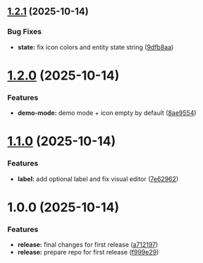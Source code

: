 ## [1.2.1](https://github.com/kibibit/kb-alert-badge/compare/v1.2.0...v1.2.1) (2025-10-14)


### Bug Fixes

* **state:** fix icon colors and entity state string ([9dfb8aa](https://github.com/kibibit/kb-alert-badge/commit/9dfb8aac11b67f1e26ddc03a4c218cf51844bd4c))

# [1.2.0](https://github.com/kibibit/kb-alert-badge/compare/v1.1.0...v1.2.0) (2025-10-14)


### Features

* **demo-mode:** demo mode + icon empty by default ([8ae9554](https://github.com/kibibit/kb-alert-badge/commit/8ae9554bc2894e29532cc366e2df25a358b94ed3))

# [1.1.0](https://github.com/kibibit/kb-alert-badge/compare/v1.0.0...v1.1.0) (2025-10-14)


### Features

* **label:** add optional label and fix visual editor ([7e62962](https://github.com/kibibit/kb-alert-badge/commit/7e62962758055c29d1f76bcc5ab611a2abdd3600))

# 1.0.0 (2025-10-14)


### Features

* **release:** final changes for first release ([a712197](https://github.com/kibibit/kb-alert-badge/commit/a7121977850378cc6febebc2860989a7c883c04b))
* **release:** prepare repo for first release ([f999e29](https://github.com/kibibit/kb-alert-badge/commit/f999e293d8854b4ae77bd9351650a819482f9853))
